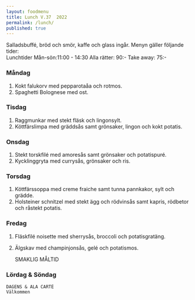 ```yaml
---
layout: foodmenu
title: Lunch V.37  2022
permalink: /lunch/
published: true
---
```

Salladsbuffé, bröd och smör, kaffe och glass ingår.
Menyn gäller följande tider:  
Lunchtider  Mån-sön:11:00 - 14:30
Alla rätter: 90:- Take away: 75:-
                                
### Måndag
1. Kokt falukorv med pepparotaåa och rotmos.
2. Spaghetti Bolognese med ost.

### Tisdag
1. Raggmunkar med stekt fläsk och lingonsylt.
2. Köttfärslimpa med gräddsås samt grönsaker, lingon och kokt potatis.


### Onsdag
1. Stekt torskfilé med amoresås samt grönsaker och potatispuré.
2. Kycklinggryta med currysås, grönsaker och ris.

### Torsdag
1. Köttfärssoppa med creme fraiche samt tunna pannkakor, sylt och grädde. 
2. Holsteiner schnitzel med stekt ägg och rödvinsås samt kapris, rödbetor och råstekt potatis.

### Fredag  
1. Fläskfilé noisette med sherrysås, broccoli och potatisgratäng.
2. Älgskav med champinjonsås, gelé och potatismos.

   SMAKLIG MÅLTID
  
  ### Lördag & Söndag 
    DAGENS & ALA CARTÈ
    Välkommen
    
       
    

   
    
   
     
